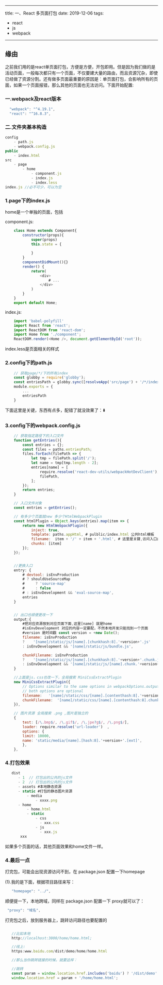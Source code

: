 
---
title: 一、React 多页面打包
date: 2019-12-06
tags:
  - react
  - js
  - webpack
---


## 缘由

之前我们用的是react单页面打包，方便是方便，开包即用。但是因为我们做的是活动页面，一般每次都只有一个页面，不仅要建大量的路由，而且资源冗杂，即使已经做了资源分割。还有做多页面最重要的原因是：单页面打包，会影响所有的页面，如果一个页面报错，那么其他的页面也无法访问。下面开始配置:


### 一.webpack及react版本

``` javascript
  "webpack": "^4.19.1",
  "react": "^16.8.3",
```

<!-- more -->

### 二.文件夹基本构造

``` javascript
config 
    - path.js
    - webpack.config.js
public 
    - index.html
src    
    - page 
        - home 
            - component.js
            - index.js 
            - index.less
index.js //必不可少，可以为空
```

<!-- More info: [Generating](https://hexo.io/docs/generating.html) -->

### 1.page下的index.js

home是一个单独的页面，包括 

component.js:
``` javascript
    class Home extends Component{
        constructor(props){
            super(props)
            this.state = {
                
            }
        }
        componentDidMount(){}
        render() {
            return(
                <div>
                    # ...
                </div>
            )
        }
    }
    export default Home;
```

index.js:
``` javascript
    import 'babel-polyfill'
    import React from 'react';
    import ReactDOM from 'react-dom';
    import Home from './component';
    ReactDOM.render(<Home />, document.getElementById('root'));
```

index.less是页面相关的样式

### 2.config下的path.js

``` javascript
    // 获取page/*/下的所有index
    const globby = require('globby');
    const entriesPath = globby.sync([resolveApp('src/page') + '/*/index.js']);
    module.exports = {
        ...
        entriesPath
    }
```

下面这里是关键，东西有点多，配错了就没效果了：⬇️
### 3.config下的webpack.config.js

``` javascript
    // 获取指定路径下的入口文件
    function getEntries(){
        const entries = {};
        const files = paths.entriesPath;
        files.forEach(filePath => {
            let tmp = filePath.split('/');
            let name = tmp[tmp.length - 2];
            entries[name] = [
                require.resolve('react-dev-utils/webpackHotDevClient'),
                filePath,
            ];
        });
        return entries;
    }

    // 入口文件对象
    const entries = getEntries();

    // 有多少个页面就new 多少个HtmlWebpackPlugin
    const htmlPlugin = Object.keys(entries).map(item => {
        return new HtmlWebpackPlugin({
            inject: true,
            template: paths.appHtml, # pulblic/index.html 公共html模板
            filename:  item + '/' + item + '.html', # 这里是关键,访问入口由这里决定 http://localhost:3000/home/home.html
            chunks: [item]
        });
    });


    //更换入口
    entry: {
        # devtool: isEnvProduction
        # ? shouldUseSourceMap
        #     ? 'source-map'
        #     : false
        # : isEnvDevelopment && 'eval-source-map',
        entries
    }


    // 出口也顺便更改一下
    output:{
        #把对应资源放到对应页面下面,这里[name] 就是home
        #isEnvDevelopment 对应的内容一定要配，不然本地开发只能找到一个页面
        #version 是时间戳 const version = +new Date();
        filename: isEnvProduction
        ?    '[name]/static/js/[name].[chunkhash:8].'+version+'.js'
        : isEnvDevelopment && '[name]/static/js/bundle.js',

        chunkFilename: isEnvProduction
        ?    '[name]/static/js/[name].[chunkhash:8].'+version+'.chunk.js'
        : isEnvDevelopment && '[name]/static/js/[name].chunk.'+version+'.js',
    }

    //上面是js，css也改一下，全局搜索 MiniCssExtractPlugin
    new MiniCssExtractPlugin({
        // Options similar to the same options in webpackOptions.output
        // both options are optional
        filename:   '[name]/static/css/[name].[contenthash:8].'+version+'.css',
        chunkFilename:  '[name]/static/css/[name].[contenthash:8].chunk.'+version+'.css',
    }),

    // 图片资源 全局搜索 .png ,图片是独立的
    {
        test: [/\.bmp$/, /\.gif$/, /\.jpe?g$/, /\.png$/],
        loader: require.resolve('url-loader')  ,
        options: {
        limit: 10000,
        name: 'static/media/[name].[hash:8].'+version+'.[ext]',
        },
    },
```

### 4.打包效果

``` javascript
   dist
      - 1  // 打包出的公共的js文件
      - 2  // 打包出的公共的js文件
      - assets #本地静态资源
      - static #打包的静态图片资源
          - media
              - xxxx.png
      - home
          - home.html
          - static
              - css
                - xxx.css
              - js
                - xxx.js
       xxx
```

如果多个页面的话，其他页面效果和home文件一样。

### 4.最后一点

打完包，可能会出现资源访问不到，在 package.json 配置一下homepage

(1).我的是下面，根据项目路径来写：
``` javascript
   "homepage": "../",
```
顺便提一下，本地跨域，同样在 package.json 配置一下 proxy就可以了：
 
 ``` javascript
  "proxy": "域名",
```

打完包之后，放到服务器上，跳转访问路径也要配置的

 ``` javascript
 
    //比如本地 
    http://localhost:3000/home/home.html;

    //线上:
    https:www.baidu.com/dist/demo/home/home.html

    //那么当你跳转链接的时候，就要这样：

    //跳转
    const param = window.location.href.includes('baidu') ? '/dist/demo' : '';
    window.location.href = param + '/home/home.html';
```


